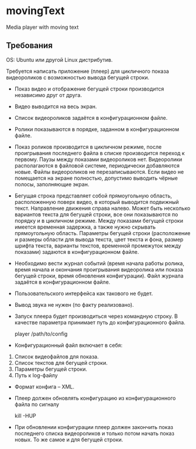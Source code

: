movingText
==========

Media player with moving text


Требования
----------
 
OS: Ubuntu или другой Linux дистрибутив. 

Требуется написать приложение (плеер) для цикличного показа видеороликов с возможностью вывода бегущей строки.
- Показ видео и отображение бегущей строки производится независимо друг от друга. 
- Видео выводится на весь экран.
- Список видеороликов задаётся в конфигурационном файле. 
- Ролики показываются в порядке, заданном в конфигурационном файле.
- Показ роликов производится в цикличном режиме, после проигрывания последнего файла в списке производится переход к первому. Паузы между показами видеороликов нет. Видеоролики располагаются в файловой системе, периодически добавляются новые. Файлы видеороликов не перезаписываются. Если видео не помещается на экране полностью, допустимо выводить чёрные полосы, заполняющие экран. 
- Бегущая строка представляет собой прямоугольную область, расположенную поверх видео, в который выводится подвижный текст. Направление движения справа налево. Может быть несколько вариантов текста для бегущей строки, все они показываются по порядку и в цикличном режиме. Между показами бегущей строки имеется временная задержка, а также нужно скрывать прямоугольную область. Параметры бегущей строки (расположение и размеры области для вывода текста, цвет текста и фона, размер шрифта текста, варианты текстов, временной промежуток между показами) задаются в конфигурационном файле.
- Необходимо вести журнал событий (время начала работы ролика, время начала и окончания проигрывания видеоролика или показа бегущей строки, время обновления конфигурации). Файл журнала задаётся в конфигурационном файле.
- Пользовательского интерфейса как такового не будет. 
- Вывод звука не нужен (по факту реализовано). 
- Запуск плеера будет производиться через командную строку. В качестве параметра принимает путь до конфигурационного файла.

  player /path/to/config 

- Конфигурационный файл включает в себя: 
1) Список видеофайлов для показа. 
2) Список текстов для бегущей строки. 
3) Параметры бегущей строки. 
4) Путь к log-файлу 

- Формат конфига – XML. 
- Плеер должен обновлять конфигурацию из конфигурационного файла по сигналу 

  kill -HUP <PID> 

- При обновлении конфигурации плеер должен закончить показ последнего списка видеороликов и только потом начать показ новых. То же самое и для бегущей строки.
